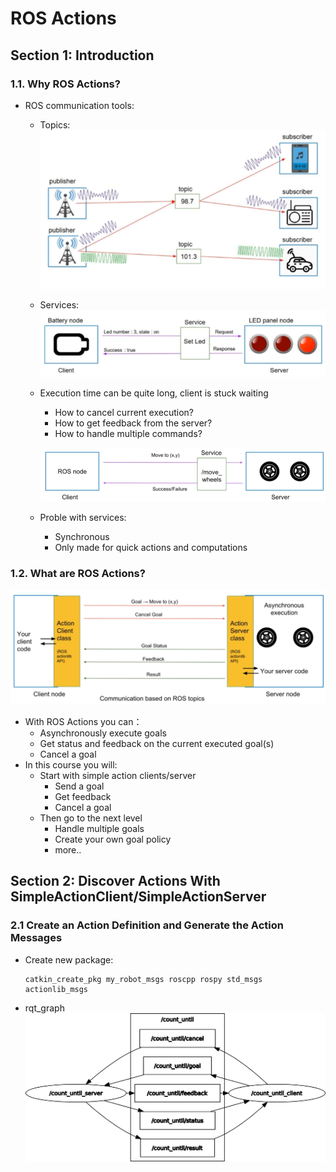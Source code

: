 # ROS Actions
## Section 1: Introduction
### 1.1. Why ROS Actions?
- ROS communication tools:
  - Topics:
    ![topics](/image/topic.png)
  - Services:
    ![services](/image/service.png)
  - Execution time can be quite long, client is stuck waiting
      - How to cancel current execution?
      - How to get feedback from the server?
      - How to handle multiple commands?

      ![example](/image/example_1.png)

  - Proble with services:
      - Synchronous 
      - Only made for quick actions and computations

### 1.2. What are ROS Actions?
![ros actions](/image/ros_action_topics.png)
- With ROS Actions you can：
  - Asynchronously execute goals
  - Get status and feedback on the current executed goal(s)
  - Cancel a goal
- In this course you will:
  - Start with simple action clients/server
    - Send a goal
    - Get feedback
    - Cancel a goal
  - Then go to the next level
    - Handle multiple goals
    - Create your own goal policy 
    - more..

## Section 2: Discover Actions With SimpleActionClient/SimpleActionServer
### 2.1 Create an Action Definition and Generate the Action Messages
- Create new package:
  ```ros
  catkin_create_pkg my_robot_msgs roscpp rospy std_msgs actionlib_msgs
  ```
- rqt_graph
  ![rosgraph](/image/rosgraph.png)